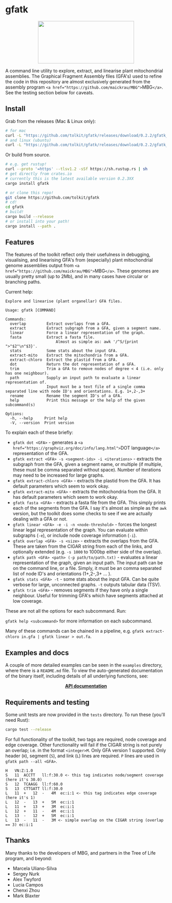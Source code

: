 # gfatk

<p align="center">
    <img width="300" height="132" src="https://www.darwintreeoflife.org/wp-content/themes/dtol/dist/assets/gfx/dtol-logo-round.png">
</p>

A command line utility to explore, extract, and linearise plant mitochondrial assemblies. The Graphical Fragment Assembly files (GFA's) used to refine the code in this repository are almost exclusively generated from the assembly program `<a href="https://github.com/maickrau/MBG">`MBG`</a>`. See the testing section below for caveats.

## Install

Grab from the releases (Mac & Linux only):

```bash
# for mac
curl -L "https://github.com/tolkit/gfatk/releases/download/0.2.2/gfatk_mac_0.2.2" > gfatk && chmod +x gfatk
# and linux (ubuntu)
curl -L "https://github.com/tolkit/gfatk/releases/download/0.2.2/gfatk_ubuntu_0.2.2" > gfatk && chmod +x gfatk
```

Or build from source.

```bash
# e.g. get rustup!
curl --proto '=https' --tlsv1.2 -sSf https://sh.rustup.rs | sh
# get directly from crates.io
# currently this is the latest available version 0.2.3XX
cargo install gfatk

# or clone this repo!
git clone https://github.com/tolkit/gfatk
# cd!
cd gfatk
# build!
cargo build --release
# or install into your path!
cargo install --path .
```

## Features

The features of the toolkit reflect only their usefulness in debugging, visualising, and linearising GFA's from (especially) plant mitochondrial genome assemblies output from `<a href="https://github.com/maickrau/MBG">`MBG`</a>`. These genomes are usually pretty small (up to 2Mb), and in many cases have circular or branching paths.

Current help:

```
Explore and linearise (plant organellar) GFA files.

Usage: gfatk [COMMAND]

Commands:
  overlap         Extract overlaps from a GFA.
  extract         Extract subgraph from a GFA, given a segment name.
  linear          Force a linear representation of the graph.
  fasta           Extract a fasta file.
                      Almost as simple as: awk '/^S/{print ">"$2"\n"$3}'.
  stats           Some stats about the input GFA.
  extract-mito    Extract the mitochondria from a GFA.
  extract-chloro  Extract the plastid from a GFA.
  dot             Return the dot representation of a GFA.
  trim            Trim a GFA to remove nodes of degree < 4 (i.e. only has one neighbour).
  path            Supply an input path to evaluate a linear representation of.
                  Input must be a text file of a single comma separated line with node ID's and orientations. E.g. 1+,2-,3+
  rename          Rename the segment ID's of a GFA.
  help            Print this message or the help of the given subcommand(s)

Options:
  -h, --help     Print help
  -V, --version  Print version
```

To explain each of these briefly:

- `gfatk dot <GFA>` - generates a `<a href="https://graphviz.org/doc/info/lang.html">`DOT language`</a>` representation of the GFA.
- `gfatk extract <GFA> -s <segment-ids> -i <iterations>` - extracts the subgraph from the GFA, given a segment name, or multiple (if multiple, these must be comma separated without space). Number of iterations may need to be increased for large graphs.
- `gfatk extract-chloro <GFA>` - extracts the plastid from the GFA. It has default parameters which seem to work okay.
- `gfatk extract-mito <GFA>` - extracts the mitochondria from the GFA. It has default parameters which seem to work okay.
- `gfatk fasta <GFA>` - extracts a fasta file from the GFA. This simply prints each of the segments from the GFA. I say it's almost as simple as the `awk` version, but the toolkit does some checks to see if we are actually dealing with a GFA or not.
- `gfatk linear <GFA> -e -i -n <node-threshold>` - forces the longest linear legal representation of the graph. You can evaluate within subgraphs (`-e`), or include node coverage information (`-i`).
- `gfatk overlap <GFA> -s <size>` - extracts the overlaps from the GFA. These are taken from the CIGAR string from each of the links, and optionally extended (e.g. `-s 1000` to 1000bp either side of the overlap).
- `gfatk path <GFA> <path> (-p path/to/path.txt)` - evaluates a linear representation of the graph, given an input path. The input path can be on the command line, or a file. Simply, it must be an comma separated list of node ID's and orientations (1+,2-,3+ ... ).
- `gfatk stats <GFA> -t` - some stats about the input GFA. Can be quite verbose for large, unconnected graphs. `-t` outputs tabular data (TSV).
- `gfatk trim <GFA>` - removes segments if they have only a single neighbour. Useful for trimming GFA's which have segments attached at low coverage.

These are not all the options for each subcommand. Run:

`gfatk help <subcommand>` for more information on each subcommand.

Many of these commands can be chained in a pipeline, e.g. `gfatk extract-chloro in.gfa | gfatk linear > out.fa`.

## Examples and docs

A couple of more detailed examples can be seen in the `examples` directory, where there is a `README.md` file. To view the auto-generated documentation of the binary itself, including details of all underlying functions, see:

<p align="center">
    <b>
        <a href="https://tolkit.github.io/gfatk/">API documentation</a>
    </b>
</p>

## Requirements and testing

Some unit tests are now provided in the `tests` directory. To run these (you'll need Rust):

```bash
cargo test --release
```

For full functionality of the toolkit, two tags are required, node coverage and edge coverage. Other functionality will fail if the CIGAR string is not purely an overlap; i.e. in the format `<integer>M`. Only GFA version 1 supported. Only header (`H`), segment (`S`), and link (`L`) lines are required. `P` lines are used in `gfatk path --all <GFA>`.

```
H	VN:Z:1.0
S	11	ACCTT	ll:f:30.0 <- this tag indicates node/segment coverage (here it's 30.0)
S	12	TCAAGG	ll:f:60.0
S	13	CTTGATT	ll:f:30.0
L	11	+	12	-	4M	ec:i:1 <- this tag indicates edge coverage (here it's 1)
L	12	-	13	+	5M	ec:i:1
L	11	+	13	+	3M	ec:i:1
L	12	+	11	-	4M	ec:i:1
L	13	-	12	+	5M	ec:i:1
L	13	-	11	-	3M <- simple overlap on the CIGAR string (overlap == 3)	ec:i:1

```

## Thanks

Many thanks to the developers of MBG, and partners in the Tree of Life program, and beyond:

- Marcela Uliano-Silva
- Sergey Nurk
- Alex Twyford
- Lucia Campos
- Chenxi Zhou
- Mark Blaxter
